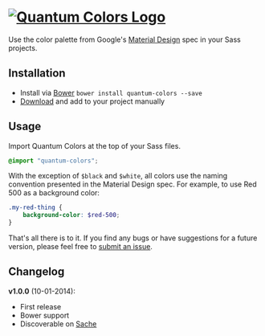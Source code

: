 [![Quantum Colors Logo](https://dl.dropboxusercontent.com/u/3106750/github/quantum-colors-logo.png)](https://github.com/nickpfisterer/quantum-colors/releases/latest)
==============

Use the color palette from Google's [Material Design](http://www.google.com/design/spec/style/color.html#color-ui-color-palette) spec in your Sass projects.

## Installation
* Install via [Bower](http://bower.io) ```bower install quantum-colors --save```
* [Download](https://github.com/nickpfisterer/quantum-colors) and add to your project manually

## Usage
Import Quantum Colors at the top of your Sass files.

```scss
@import "quantum-colors";
```

With the exception of ```$black``` and ```$white```, all colors use the naming convention presented in the Material Design spec. For example, to use Red 500 as a background color:

```scss
.my-red-thing {
    background-color: $red-500;
}
```

That's all there is to it. If you find any bugs or have suggestions for a future version, please feel free to [submit an issue](https://github.com/nickpfisterer/quantum-colors/issues).

## Changelog
**v1.0.0** (10-01-2014):
* First release
* Bower support
* Discoverable on [Sache](http://sache.in)